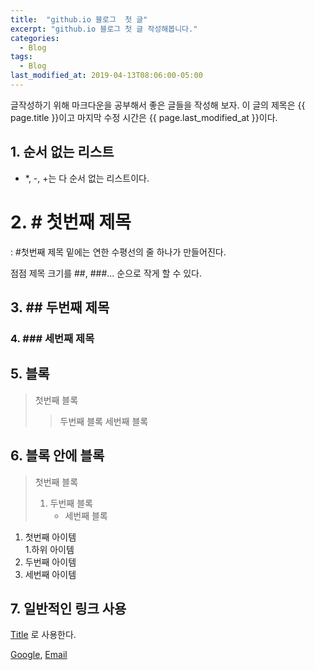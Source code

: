 ```yaml
---
title:  "github.io 블로그  첫 글"
excerpt: "github.io 블로그 첫 글 작성해봅니다."
categories:
  - Blog
tags:
  - Blog
last_modified_at: 2019-04-13T08:06:00-05:00
---
```

글작성하기 위해 마크다운을 공부해서 
좋은 글들을 작성해 보자.
이 글의 제목은 {{ page.title }}이고
마지막 수정 시간은 {{ page.last_modified_at }}이다.

## 1. 순서 없는 리스트
* *, -, +는 다 순서 없는 리스트이다.

# 2. # 첫번째 제목
: #첫번째 제목 밑에는 연한 수평선의 줄 하나가 만들어진다.

점점 제목 크기를 ##, ###... 순으로 작게 할 수 있다.

## 3. ## 두번째 제목
### 4. ### 세번째 제목

## 5. 블록
> 첫번째 블록
>> 두번째 블록
>> 세번째 블록

## 6. 블록 안에 블록
> 첫번째 블록
>    1. 두번째 블록
>        + 세번째 블록

1. 첫번째 아이템  
  1.하위 아이템
1. 두번째 아이템
1. 세번째 아이템

## 7. 일반적인 링크 사용 
[Title](link) 로 사용한다.

[Google](https://www.google.com, "Go Google"), [Email](PSJ@gmail.com, "Send Message")
